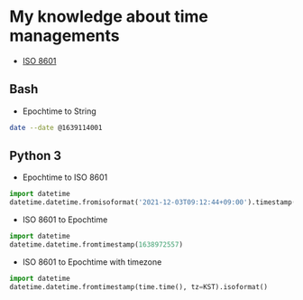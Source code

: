 # My knowledge about time managements

- [ISO 8601](https://en.wikipedia.org/wiki/ISO_8601)

## Bash

- Epochtime to String

```bash
date --date @1639114001
```

## Python 3

- Epochtime to ISO 8601

```python
import datetime
datetime.datetime.fromisoformat('2021-12-03T09:12:44+09:00').timestamp()
```

- ISO 8601 to Epochtime

```python
import datetime
datetime.datetime.fromtimestamp(1638972557)
```

- ISO 8601 to Epochtime with timezone

```python
import datetime
datetime.datetime.fromtimestamp(time.time(), tz=KST).isoformat()
```
